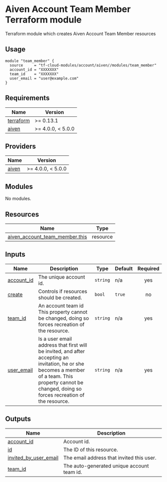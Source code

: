 # Aiven Account Team Member Terraform module

Terraform module which creates Aiven Account Team Member resources

## Usage

```hcl
module "team_member" {
  source     = "tf-cloud-modules/account/aiven//modules/team_member"
  account_id = "XXXXXXX"
  team_id    = "XXXXXXX"
  user_email = "user@example.com"
}
```


<!-- BEGIN_TF_DOCS -->
## Requirements

| Name | Version |
|------|---------|
| <a name="requirement_terraform"></a> [terraform](#requirement\_terraform) | >= 0.13.1 |
| <a name="requirement_aiven"></a> [aiven](#requirement\_aiven) | >= 4.0.0, < 5.0.0 |

## Providers

| Name | Version |
|------|---------|
| <a name="provider_aiven"></a> [aiven](#provider\_aiven) | >= 4.0.0, < 5.0.0 |

## Modules

No modules.

## Resources

| Name | Type |
|------|------|
| [aiven_account_team_member.this](https://registry.terraform.io/providers/aiven/aiven/latest/docs/resources/account_team_member) | resource |

## Inputs

| Name | Description | Type | Default | Required |
|------|-------------|------|---------|:--------:|
| <a name="input_account_id"></a> [account\_id](#input\_account\_id) | The unique account id. | `string` | n/a | yes |
| <a name="input_create"></a> [create](#input\_create) | Controls if resources should be created. | `bool` | `true` | no |
| <a name="input_team_id"></a> [team\_id](#input\_team\_id) | An account team id This property cannot be changed, doing so forces recreation of the resource. | `string` | n/a | yes |
| <a name="input_user_email"></a> [user\_email](#input\_user\_email) | Is a user email address that first will be invited, and after accepting an invitation, he or she becomes a member of a team. This property cannot be changed, doing so forces recreation of the resource. | `string` | n/a | yes |

## Outputs

| Name | Description |
|------|-------------|
| <a name="output_account_id"></a> [account\_id](#output\_account\_id) | Account id. |
| <a name="output_id"></a> [id](#output\_id) | The ID of this resource. |
| <a name="output_invited_by_user_email"></a> [invited\_by\_user\_email](#output\_invited\_by\_user\_email) | The email address that invited this user. |
| <a name="output_team_id"></a> [team\_id](#output\_team\_id) | The auto-generated unique account team id. |
<!-- END_TF_DOCS -->